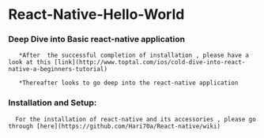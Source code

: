 # React-Native-Hello-World

### Deep  Dive into Basic react-native application

       *After  the successful completion of installation , please have a look at this [link](http://www.toptal.com/ios/cold-dive-into-react-native-a-beginners-tutorial)
       
       *Thereafter looks to go deep into the react-native application
      
### Installation and Setup:
      
      For the installation of react-native and its accessories , please go through [here](https://github.com/Hari70a/React-native/wiki)
